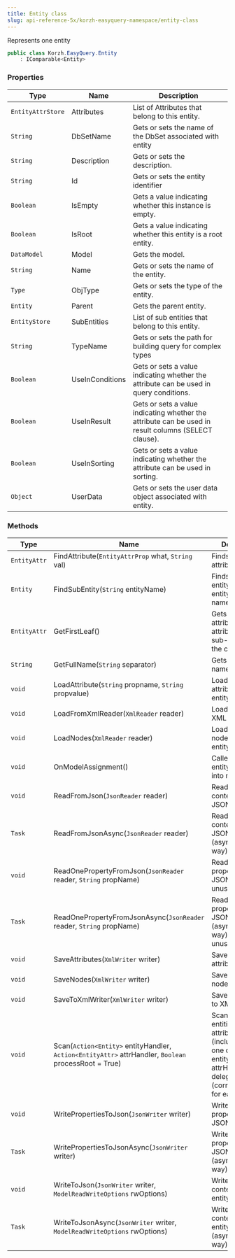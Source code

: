 ```yaml
---
title: Entity class
slug: api-reference-5x/korzh-easyquery-namespace/entity-class
---
```


Represents one entity
```csharp
public class Korzh.EasyQuery.Entity
    : IComparable<Entity>

```

### Properties

| Type | Name | Description | 
| --- | --- | --- | 
| `EntityAttrStore` | Attributes | List of Attributes that belong to this entity. | 
| `String` | DbSetName | Gets or sets the name of the DbSet associated with entity | 
| `String` | Description | Gets or sets the description. | 
| `String` | Id | Gets or sets the entity identifier | 
| `Boolean` | IsEmpty | Gets a value indicating whether this instance is empty. | 
| `Boolean` | IsRoot | Gets a value indicating whether this entity is a root entity. | 
| `DataModel` | Model | Gets the model. | 
| `String` | Name | Gets or sets the name of the entity. | 
| `Type` | ObjType | Gets or sets the type of the entity. | 
| `Entity` | Parent | Gets the parent entity. | 
| `EntityStore` | SubEntities | List of sub entities that belong to this entity. | 
| `String` | TypeName | Gets or sets the path for building query for complex types | 
| `Boolean` | UseInConditions | Gets or sets a value indicating whether the attribute can be used in query conditions. | 
| `Boolean` | UseInResult | Gets or sets a value indicating whether the attribute can be used in result columns (SELECT clause). | 
| `Boolean` | UseInSorting | Gets or sets a value indicating whether the attribute can be used in sorting. | 
| `Object` | UserData | Gets or sets the user data object associated with entity. | 


### Methods

| Type | Name | Description | 
| --- | --- | --- | 
| `EntityAttr` | FindAttribute(`EntityAttrProp` what, `String` val) | Finds the attribute by its ID. | 
| `Entity` | FindSubEntity(`String` entityName) | Finds a sub-entity in current entity by its name. | 
| `EntityAttr` | GetFirstLeaf() | Gets the first attribute in all attributes and sub-entities of the current entity. | 
| `String` | GetFullName(`String` separator) | Gets the full name. | 
| `void` | LoadAttribute(`String` propname, `String` propvalue) | Loads the attribute of the entity. | 
| `void` | LoadFromXmlReader(`XmlReader` reader) | Loads entity from XML reader. | 
| `void` | LoadNodes(`XmlReader` reader) | Loads the root nodes of the entity. | 
| `void` | OnModelAssignment() | Called when the entity is inserted into model. | 
| `void` | ReadFromJson(`JsonReader` reader) | Reads the entity content from JSON. | 
| `Task` | ReadFromJsonAsync(`JsonReader` reader) | Reads the entity content from JSON (asynchronous way). | 
| `void` | ReadOnePropertyFromJson(`JsonReader` reader, `String` propName) | Reads one entity property from JSON or skips unused. | 
| `Task` | ReadOnePropertyFromJsonAsync(`JsonReader` reader, `String` propName) | Reads one entity property from JSON (asynchronous way) or skips unused. | 
| `void` | SaveAttributes(`XmlWriter` writer) | Saves the entity attributes. | 
| `void` | SaveNodes(`XmlWriter` writer) | Saves the entity nodes. | 
| `void` | SaveToXmlWriter(`XmlWriter` writer) | Saves the entity to XML writer. | 
| `void` | Scan(`Action<Entity>` entityHandler, `Action<EntityAttr>` attrHandler, `Boolean` processRoot = True) | Scans all child entities and attributes (including this one one) calls entityHandler and attrHanlder delegates (correspondingly) for each of them | 
| `void` | WritePropertiesToJson(`JsonWriter` writer) | Writes entity's properties to JSON | 
| `Task` | WritePropertiesToJsonAsync(`JsonWriter` writer) | Writes entity's properties to JSON (asynchronous way). | 
| `void` | WriteToJson(`JsonWriter` writer, `ModelReadWriteOptions` rwOptions) | Writes the content of the entity to JSON. | 
| `Task` | WriteToJsonAsync(`JsonWriter` writer, `ModelReadWriteOptions` rwOptions) | Writes the content of the entity to JSON (asynchronious way) |